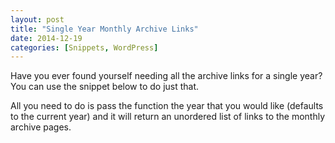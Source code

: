 ```yaml
---
layout: post
title: "Single Year Monthly Archive Links"
date: 2014-12-19
categories: [Snippets, WordPress]
---
```


Have you ever found yourself needing all the archive links for a single year? You can use the snippet below to do just that.

All you need to do is pass the function the year that you would like (defaults to the current year) and it will return an unordered list of links to the monthly archive pages.

<script src="https://gist.github.com/kjbrum/d7f3a5eb5d196d6a5fce.js"></script>
